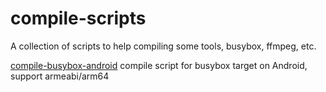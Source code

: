 # compile-scripts
A collection of scripts to help compiling some tools, busybox, ffmpeg, etc.

[compile-busybox-android](compile-busybox-android) compile script for busybox target on Android, support armeabi/arm64
